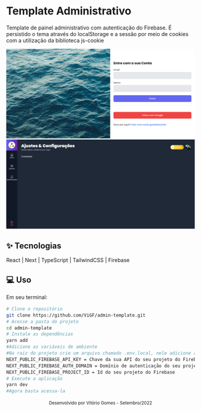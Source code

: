 # Template Administrativo
Template de painel administrativo com autenticação do Firebase.
É persistido o tema através do localStorage e a sessão por meio de cookies
com a utilização da biblioteca js-cookie

![cover](public/images/home.png)
![cover](public/images/ajustes.png)

## ✨ Tecnologias
React | Next | TypeScript | TailwindCSS | Firebase

## 💻 Uso
Em seu terminal:
```bash
# Clone o repositório
git clone https://github.com/ViGF/admin-template.git
# Acesse a pasta do projeto
cd admin-template
# Instale as dependências
yarn add
#Adicione as variáveis de ambiente
#Na raiz do projeto crie um arquivo chamado .env.local, nele adicione as seguintes informações:
NEXT_PUBLIC_FIREBASE_API_KEY = Chave da sua API do seu projeto do Firebase
NEXT_PUBLIC_FIREBASE_AUTH_DOMAIN = Domínio de autenticação do seu projeto do Firebase
NEXT_PUBLIC_FIREBASE_PROJECT_ID = Id do seu projeto do Firebase
# Execute a aplicação
yarn dev
#Agora basta acessa-la
```

<div align="center">
  <small>Desenvolvido por Vitório Gomes - Setembro/2022</small>  
</div>
